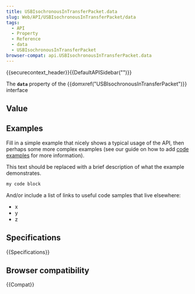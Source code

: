 ```yaml
---
title: USBIsochronousInTransferPacket.data
slug: Web/API/USBIsochronousInTransferPacket/data
tags:
  - API
  - Property
  - Reference
  - data
  - USBIsochronousInTransferPacket
browser-compat: api.USBIsochronousInTransferPacket.data
---
```

{{securecontext_header}}{{DefaultAPISidebar("")}}

The **`data`** property of the {{domxref("USBIsochronousInTransferPacket")}} interface 

## Value



## Examples

Fill in a simple example that nicely shows a typical usage of the API, then perhaps some more complex examples (see our guide on how to add [code examples](/en-US/docs/MDN/Contribute/Structures/Code_examples) for more information).

This text should be replaced with a brief description of what the example demonstrates.

```js
my code block
```

And/or include a list of links to useful code samples that live elsewhere:

*   x
*   y
*   z

## Specifications

{{Specifications}}

## Browser compatibility

{{Compat}}



